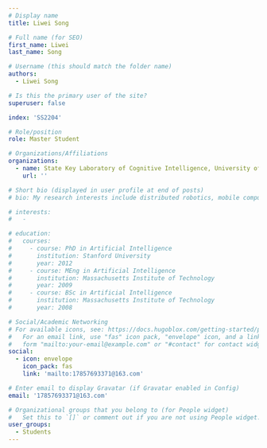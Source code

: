 ```yaml
---
# Display name
title: Liwei Song

# Full name (for SEO)
first_name: Liwei
last_name: Song

# Username (this should match the folder name)
authors:
  - Liwei Song

# Is this the primary user of the site?
superuser: false

index: 'SS2204'

# Role/position
role: Master Student

# Organizations/Affiliations
organizations:
  - name: State Key Laboratory of Cognitive Intelligence, University of Science and Technology of China
    url: ''

# Short bio (displayed in user profile at end of posts)
# bio: My research interests include distributed robotics, mobile computing and programmable matter.

# interests:
#   - 

# education:
#   courses:
#     - course: PhD in Artificial Intelligence
#       institution: Stanford University
#       year: 2012
#     - course: MEng in Artificial Intelligence
#       institution: Massachusetts Institute of Technology
#       year: 2009
#     - course: BSc in Artificial Intelligence
#       institution: Massachusetts Institute of Technology
#       year: 2008

# Social/Academic Networking
# For available icons, see: https://docs.hugoblox.com/getting-started/page-builder/#icons
#   For an email link, use "fas" icon pack, "envelope" icon, and a link in the
#   form "mailto:your-email@example.com" or "#contact" for contact widget.
social:
  - icon: envelope
    icon_pack: fas
    link: 'mailto:17857693371@163.com'

# Enter email to display Gravatar (if Gravatar enabled in Config)
email: '17857693371@163.com'

# Organizational groups that you belong to (for People widget)
#   Set this to `[]` or comment out if you are not using People widget.
user_groups:
  - Students
---
```


